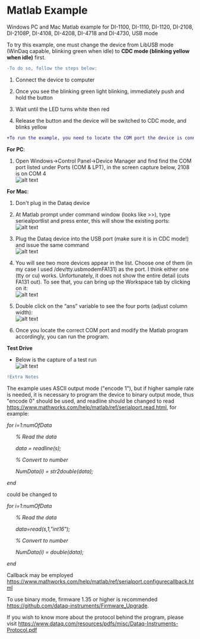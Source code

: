 # Matlab Example
 Windows PC and Mac Matlab example for DI-1100, DI-1110, DI-1120, DI-2108, DI-2108P, DI-4108, DI-4208, DI-4718 and DI-4730, USB mode
 
 To try this example, one must change the device from LibUSB mode (WinDaq capable, blinking green when idle) to **CDC mode (blinking yellow when idle)** first. 
 
 ```diff
-To do so, follow the steps below:
 ```
 
 1. Connect the device to computer
 
 2. Once you see the blinking green light blinking, immediately push and hold the button
 
 3. Wait until the LED turns white then red
 
 4. Release the button and the device will be switched to CDC mode, and blinks yellow

```diff
+To run the example, you need to locate the COM port the device is connected to
```
 
 **For PC**:
 
 1) Open Windows->Control Panel->Device Manager and find find the COM port listed under Ports (COM & LPT), in the screen capture below, 2108 is on COM 4 <br/> 
![alt text](https://www.dataq.com/resources/repository/matlab_devicemanager.png)

**For Mac**:
 
 1. Don't plug in the Dataq device
 
 2. At  Matlab prompt under command window (looks like >>), type seriealportlist and press enter, this will show the existing ports: <br/> 
![alt text](https://www.dataq.com/resources/repository/matlab_image001.png)

 3. Plug the Dataq device into the USB port (make sure it is in CDC mode!) and issue the same command <br/> 
 ![alt text](https://www.dataq.com/resources/repository/matlab_image002.png)
 
 4. You will see two more devices appear in the list.  Choose one of them (in my case I used /dev/tty.usbmodemFA131) as the port.  I think either one (tty or cu) works.  Unfortunately, it does not show the entire detail (cuts FA131 out).  To see that, you can bring up the Workspace tab by clicking on it: <br/> 
 ![alt text](https://www.dataq.com/resources/repository/matlab_image003.png)
 
 5) Double click on the “ans” variable to see the four ports (adjust column width):<br/> 
 ![alt text](https://www.dataq.com/resources/repository/matlab_image005.png)
 
 6) Once you locate the correct COM port and modify the Matlab program accordingly, you can run the program. 
 
 **Test Drive**
 
  - Below is the capture of a test run <br/> 
  ![alt text](https://www.dataq.com/resources/repository/matlab_matlaboutput.png)
  
 ```diff
 !Extra Notes
 ```
 
 The example uses ASCII output mode ("encode 1"), but if higher sample rate is needed, it is necessary to program the device to binary output mode, thus "encode 0" should be used, and readline should be changed to read https://www.mathworks.com/help/matlab/ref/serialport.read.html, for example:
 
 _for i=1:numOfData_
 
 _&nbsp;&nbsp;&nbsp;&nbsp;&nbsp;&nbsp;% Read the data_
    
 _&nbsp;&nbsp;&nbsp;&nbsp;&nbsp;&nbsp;data = readline(s);_
    
 _&nbsp;&nbsp;&nbsp;&nbsp;&nbsp;&nbsp;% Convert to number_
    
 _&nbsp;&nbsp;&nbsp;&nbsp;&nbsp;&nbsp;NumData(i) = str2double(data);_
    
_end_

could be changed to 

_for i=1:numOfData_

_&nbsp;&nbsp;&nbsp;&nbsp;&nbsp;&nbsp;% Read the data_
    
_&nbsp;&nbsp;&nbsp;&nbsp;&nbsp;&nbsp;data=read(s,1,"int16");_
    
_&nbsp;&nbsp;&nbsp;&nbsp;&nbsp;&nbsp;% Convert to number_
    
_&nbsp;&nbsp;&nbsp;&nbsp;&nbsp;&nbsp;NumData(i) = double(data);_
    
_end_
 
 Callback may be employed https://www.mathworks.com/help/matlab/ref/serialport.configurecallback.html
 
 To use binary mode, firmware 1.35 or higher is recommended https://github.com/dataq-instruments/Firmware_Upgrade. 
 
 If you wish to know more about the protocol behind the program, please visit https://www.dataq.com/resources/pdfs/misc/Dataq-Instruments-Protocol.pdf
 
 
